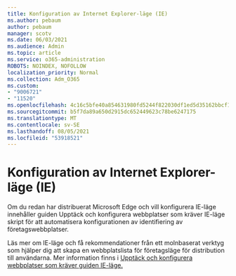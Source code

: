 ```yaml
---
title: Konfiguration av Internet Explorer-läge (IE)
ms.author: pebaum
author: pebaum
manager: scotv
ms.date: 06/03/2021
ms.audience: Admin
ms.topic: article
ms.service: o365-administration
ROBOTS: NOINDEX, NOFOLLOW
localization_priority: Normal
ms.collection: Adm_O365
ms.custom:
- "9006721"
- "11520"
ms.openlocfilehash: 4c16c5bfe40a854631980fd5244f822030df1ed5d35162bbcf19e4e989610ce3
ms.sourcegitcommit: b5f7da89a650d2915dc652449623c78be6247175
ms.translationtype: MT
ms.contentlocale: sv-SE
ms.lasthandoff: 08/05/2021
ms.locfileid: "53918521"
---
```

# <a name="internet-explorer-ie-mode-configuration"></a>Konfiguration av Internet Explorer-läge (IE)

Om du redan har distribuerat Microsoft Edge och vill konfigurera IE-läge innehåller guiden Upptäck och konfigurera webbplatser som kräver IE-läge skript för att automatisera konfigurationen av identifiering av företagswebbplatser. 

Läs mer om IE-läge och få rekommendationer från ett molnbaserat verktyg som hjälper dig att skapa en webbplatslista för företagsläge för distribution till användarna. Mer information finns i [Upptäck och konfigurera webbplatser som kräver guiden IE-läge.](https://admin.microsoft.com/AdminPortal/Home?#/modernonboarding/configureiemode)